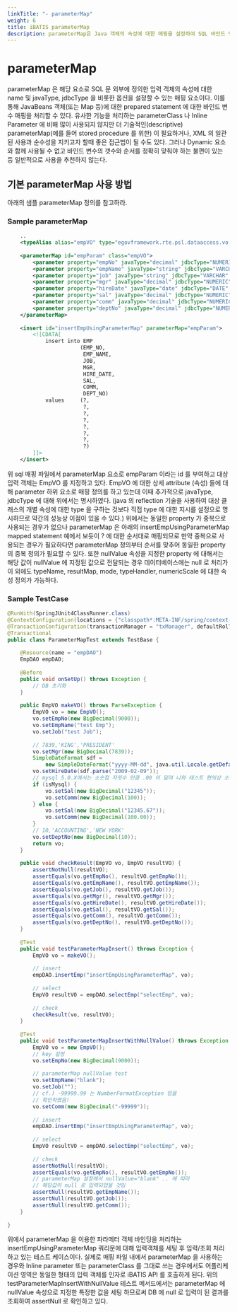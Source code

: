 ```yaml
---
linkTitle: "- parameterMap"
weight: 6
title: iBATIS parameterMap
description: parameterMap은 Java 객체의 속성에 대한 매핑을 설정하여 SQL 바인드 변수를 처리하는 요소로, 기술적인 매핑이 필요한 경우에 사용되지만, Dynamic 요소와 함께 사용할 수 없고 바인드 변수의 순서를 맞춰야 하는 제한이 있어 일반적으로 추천되지 않는다. 대신 parameterClass나 Inline Parameter 방식이 더 자주 사용된다.
---
```

# parameterMap

 parameterMap 은 해당 요소로 SQL 문 외부에 정의한 입력 객체의 속성에 대한 name 및 javaType, jdbcType 을 비롯한 옵션을 설정할 수 있는 매핑 요소이다. 이를 통해 JavaBeans 객체(또는 Map 등)에 대한 prepared statement 에 대한 바인드 변수 매핑을 처리할 수 있다. 유사한 기능을 처리하는 parameterClass 나 Inline Parameter 에 비해 많이 사용되지 않지만 더 기술적인(descriptive) parameterMap(예를 들어 stored procedure 를 위한) 이 필요하거나, XML 의 일관된 사용과 순수성을 지키고자 할때 좋은 접근법이 될 수도 있다. 그러나 Dynamic 요소와 함께 사용될 수 없고 바인드 변수의 갯수와 순서를 정확히 맞춰야 하는 불편이 있는 등 일반적으로 사용을 추천하지 않는다.

## 기본 parameterMap 사용 방법

 아래의 샘플 parameterMap 정의를 참고하라.

### Sample parameterMap

```xml
	..
	<typeAlias alias="empVO" type="egovframework.rte.psl.dataaccess.vo.EmpVO" />
 
	<parameterMap id="empParam" class="empVO">
		<parameter property="empNo" javaType="decimal" jdbcType="NUMERIC" />
		<parameter property="empName" javaType="string" jdbcType="VARCHAR" nullValue="blank" />
		<parameter property="job" javaType="string" jdbcType="VARCHAR" nullValue="" />
		<parameter property="mgr" javaType="decimal" jdbcType="NUMERIC" />
		<parameter property="hireDate" javaType="date" jdbcType="DATE" />
		<parameter property="sal" javaType="decimal" jdbcType="NUMERIC" />
		<parameter property="comm" javaType="decimal" jdbcType="NUMERIC" nullValue="-99999" />
		<parameter property="deptNo" javaType="decimal" jdbcType="NUMERIC" />
	</parameterMap>
 
	<insert id="insertEmpUsingParameterMap" parameterMap="empParam">
		<![CDATA[
			insert into EMP
			           (EMP_NO,
			            EMP_NAME,
			            JOB,
			            MGR,
			            HIRE_DATE,
			            SAL,
			            COMM,
			            DEPT_NO)
			values     (?,
			            ?,
			            ?,
			            ?,
			            ?,
			            ?,
			            ?,
			            ?)
		]]>
	</insert>
```

 위 sql 매핑 파일에서 parameterMap 요소로 empParam 이라는 id 를 부여하고 대상 입력 객체는 EmpVO 를 지정하고 있다. EmpVO 에 대한 상세 attribute (속성) 들에 대해 parameter 하위 요소로 매핑 정의를 하고 있는데 이때 추가적으로 javaType, jdbcType 에 대해 위에서는 명시하였다. (java 의 reflection 기술을 사용하여 대상 클래스의 개별 속성에 대한 type 을 구하는 것보다 직접 type 에 대한 지시를 설정으로 명시하므로 약간의 성능상 이점이 있을 수 있다.) 위에서는 동일한 property 가 중복으로 사용되는 경우가 없으나 parameterMap 은 아래의 insertEmpUsingParameterMap mapped statement 예에서 보듯이 ? 에 대한 순서대로 매핑되므로 만약 중복으로 사용되는 경우가 필요하다면 parameterMap 정의부터 순서를 맞추어 동일한 property 의 중복 정의가 필요할 수 있다. 또한 nullValue 속성을 지정한 property 에 대해서는 해당 값이 nullValue 에 지정된 값으로 전달되는 경우 데이터베이스에는 null 로 처리가 이 외에도 typeName, resultMap, mode, typeHandler, numericScale 에 대한 속성 정의가 가능하다.

### Sample TestCase

```java
@RunWith(SpringJUnit4ClassRunner.class)
@ContextConfiguration(locations = {"classpath*:META-INF/spring/context-*.xml" })
@TransactionConfiguration(transactionManager = "txManager", defaultRollback = false)
@Transactional
public class ParameterMapTest extends TestBase {
 
    @Resource(name = "empDAO")
    EmpDAO empDAO;
 
    @Before
    public void onSetUp() throws Exception {
        // DB 초기화
    }
 
    public EmpVO makeVO() throws ParseException {
        EmpVO vo = new EmpVO();
        vo.setEmpNo(new BigDecimal(9000));
        vo.setEmpName("test Emp");
        vo.setJob("test Job");
 
        // 7839,'KING','PRESIDENT'
        vo.setMgr(new BigDecimal(7839));
        SimpleDateFormat sdf =
            new SimpleDateFormat("yyyy-MM-dd", java.util.Locale.getDefault());
        vo.setHireDate(sdf.parse("2009-02-09"));
        // mysql 5.0.X에서는 소숫점 자릿수 만큼 .00 이 달려 나와 테스트 편의상 소숫점 자리수가 없도록 칼럼 선언 하였음.
        if (isMysql) {
            vo.setSal(new BigDecimal("12345"));
            vo.setComm(new BigDecimal(100));
        } else {
            vo.setSal(new BigDecimal("12345.67"));
            vo.setComm(new BigDecimal(100.00));
        }
        // 10,'ACCOUNTING','NEW YORK'
        vo.setDeptNo(new BigDecimal(10));
        return vo;
    }
 
    public void checkResult(EmpVO vo, EmpVO resultVO) {
        assertNotNull(resultVO);
        assertEquals(vo.getEmpNo(), resultVO.getEmpNo());
        assertEquals(vo.getEmpName(), resultVO.getEmpName());
        assertEquals(vo.getJob(), resultVO.getJob());
        assertEquals(vo.getMgr(), resultVO.getMgr());
        assertEquals(vo.getHireDate(), resultVO.getHireDate());
        assertEquals(vo.getSal(), resultVO.getSal());
        assertEquals(vo.getComm(), resultVO.getComm());
        assertEquals(vo.getDeptNo(), resultVO.getDeptNo());
    }
 
    @Test
    public void testParameterMapInsert() throws Exception {
        EmpVO vo = makeVO();
 
        // insert
        empDAO.insertEmp("insertEmpUsingParameterMap", vo);
 
        // select
        EmpVO resultVO = empDAO.selectEmp("selectEmp", vo);
 
        // check
        checkResult(vo, resultVO);
    }
 
    @Test
    public void testParameterMapInsertWithNullValue() throws Exception {
        EmpVO vo = new EmpVO();
        // key 설정
        vo.setEmpNo(new BigDecimal(9000));
 
        // parameterMap nullValue test
        vo.setEmpName("blank");
        vo.setJob("");
        // cf.) -99999.99 는 NumberFormatException 임을
        // 확인하였음!
        vo.setComm(new BigDecimal("-99999"));
 
        // insert
        empDAO.insertEmp("insertEmpUsingParameterMap", vo);
 
        // select
        EmpVO resultVO = empDAO.selectEmp("selectEmp", vo);
 
        // check
        assertNotNull(resultVO);
        assertEquals(vo.getEmpNo(), resultVO.getEmpNo());
        // parameterMap 설정에서 nullValue="blank" .. 에 따라
        // 해당값이 null 로 입력되었을 것임
        assertNull(resultVO.getEmpName());
        assertNull(resultVO.getJob());
        assertNull(resultVO.getComm());
    }
 
}
```

 위에서 parameterMap 을 이용한 파라메터 객체 바인딩을 처리하는 insertEmpUsingParameterMap 쿼리문에 대해 입력객체를 세팅 후 입력/조회 처리하고 있는 테스트 케이스이다. 실제로 매핑 파일 내에서 parameterMap 을 사용하는 경우와 Inline parameter 또는 parameterClass 를 그대로 쓰는 경우에서도 어플리케이션 영역은 동일한 형태의 입력 객체를 인자로 iBATIS API 를 호출하게 된다. 위의 testParameterMapInsertWithNullValue 테스트 메서드에서는 parameterMap 에 nullValue 속성으로 지정한 특정한 값을 세팅 하므로써 DB 에 null 로 입력이 된 결과를 조회하여 assertNull 로 확인하고 있다.